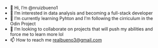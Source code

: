 - 👋 Hi, I’m @nruizbueno1
- 👀 I’m interested in data analysis and becoming a full-stack developer
- 🌱 I’m currently learning Pyhton and I'm following the cirriculum in the Odin Project
- 💞️ I’m looking to collaborate on projects that will push my abilities and force me to learn more lol
- 📫 How to reach me realbueno3@gmail.com

<!---
nruizbueno1/nruizbueno1 is a ✨ special ✨ repository because its `README.md` (this file) appears on your GitHub profile.
You can click the Preview link to take a look at your changes.
--->
